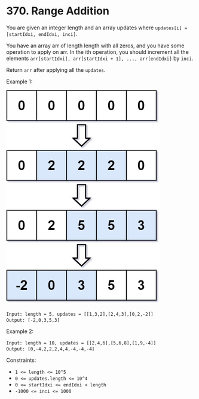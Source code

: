# 370. Range Addition

You are given an integer length and an array updates where 
`updates[i] = [startIdxi, endIdxi, inci]`.

You have an array arr of length length with all zeros, and you have some 
operation to apply on arr. In the ith operation, you should increment all 
the elements `arr[startIdxi], arr[startIdxi + 1], ..., arr[endIdxi]` by `inci`.

Return `arr` after applying all the `updates`.


Example 1:

![ex1](ex1.jpg)
```
Input: length = 5, updates = [[1,3,2],[2,4,3],[0,2,-2]]
Output: [-2,0,3,5,3]
```
Example 2:
```
Input: length = 10, updates = [[2,4,6],[5,6,8],[1,9,-4]]
Output: [0,-4,2,2,2,4,4,-4,-4,-4]
```

Constraints:

* `1 <= length <= 10^5`
* `0 <= updates.length <= 10^4`
* `0 <= startIdxi <= endIdxi < length`
* `-1000 <= inci <= 1000`